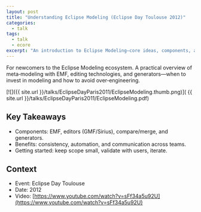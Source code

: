 ```yaml
---
layout: post
title: "Understanding Eclipse Modeling (Eclipse Day Toulouse 2012)"
categories:
  - talk
tags:
  - talk
  - ecore  
excerpt: "An introduction to Eclipse Modeling—core ideas, components, and how they fit together."
---
```


For newcomers to the Eclipse Modeling ecosystem. A practical overview of meta‑modeling with EMF, editing technologies, and generators—when to invest in modeling and how to avoid over‑engineering.

[![]({{ site.url }}/talks/EclipseDayParis2011/EclipseModeling.thumb.png)]( {{ site.url }}/talks/EclipseDayParis2011/EclipseModeling.pdf)

## Key Takeaways
- Components: EMF, editors (GMF/Sirius), compare/merge, and generators.
- Benefits: consistency, automation, and communication across teams.
- Getting started: keep scope small, validate with users, iterate.

## Context
- Event: Eclipse Day Toulouse
- Date: 2012
- Video: [https://www.youtube.com/watch?v=sFf34a5u92U](https://www.youtube.com/watch?v=sFf34a5u92U)
